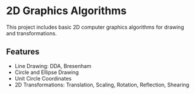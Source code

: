# 2D Graphics Algorithms

This project includes basic 2D computer graphics algorithms for drawing and transformations.

## Features

- Line Drawing: DDA, Bresenham
- Circle and Ellipse Drawing
- Unit Circle Coordinates
- 2D Transformations: Translation, Scaling, Rotation, Reflection, Shearing
